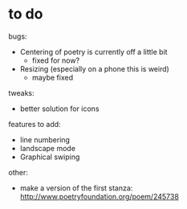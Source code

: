 # to do

bugs: 

 * Centering of poetry is currently off a little bit
   * fixed for now?
 * Resizing (especially on a phone this is weird)
   * maybe fixed

tweaks:

 * better solution for icons

features to add:

 * line numbering
 * landscape mode
 * Graphical swiping

 other:

  * make a version of the first stanza: http://www.poetryfoundation.org/poem/245738